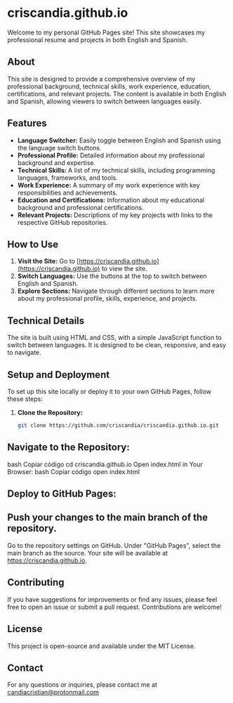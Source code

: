 # criscandia.github.io

Welcome to my personal GitHub Pages site! This site showcases my professional resume and projects in both English and Spanish.

## About

This site is designed to provide a comprehensive overview of my professional background, technical skills, work experience, education, certifications, and relevant projects. The content is available in both English and Spanish, allowing viewers to switch between languages easily.

## Features

- **Language Switcher:** Easily toggle between English and Spanish using the language switch buttons.
- **Professional Profile:** Detailed information about my professional background and expertise.
- **Technical Skills:** A list of my technical skills, including programming languages, frameworks, and tools.
- **Work Experience:** A summary of my work experience with key responsibilities and achievements.
- **Education and Certifications:** Information about my educational background and professional certifications.
- **Relevant Projects:** Descriptions of my key projects with links to the respective GitHub repositories.

## How to Use

1. **Visit the Site:** Go to [https://criscandia.github.io](https://criscandia.github.io) to view the site.
2. **Switch Languages:** Use the buttons at the top to switch between English and Spanish.
3. **Explore Sections:** Navigate through different sections to learn more about my professional profile, skills, experience, and projects.

## Technical Details

The site is built using HTML and CSS, with a simple JavaScript function to switch between languages. It is designed to be clean, responsive, and easy to navigate.

## Setup and Deployment

To set up this site locally or deploy it to your own GitHub Pages, follow these steps:

1. **Clone the Repository:**
   ```bash
   git clone https://github.com/criscandia/criscandia.github.io.git
## Navigate to the Repository:
bash
Copiar código
cd criscandia.github.io
Open index.html in Your Browser:
bash
Copiar código
open index.html
## Deploy to GitHub Pages:
## Push your changes to the main branch of the repository.
Go to the repository settings on GitHub.
Under "GitHub Pages", select the main branch as the source.
Your site will be available at https://criscandia.github.io.
## Contributing
If you have suggestions for improvements or find any issues, please feel free to open an issue or submit a pull request. Contributions are welcome!

## License
This project is open-source and available under the MIT License.

## Contact
For any questions or inquiries, please contact me at candiacristian@protonmail.com
